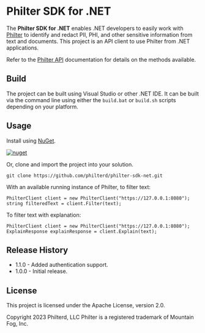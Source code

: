 # Philter SDK for .NET

The **Philter SDK for .NET** enables .NET developers to easily work with [Philter](https://www.philterd.ai/philter/) to identify and redact PII, PHI, and other sensitive information from text and documents. This project is an API client to use Philter from .NET applications.

Refer to the [Philter API](https://docs.philterd.ai/philter/api/) documentation for details on the methods available.

## Build

The project can be built using Visual Studio or other .NET IDE. It can be built via the command line using either the `build.bat` or `build.sh` scripts depending on your platform.

## Usage

Install using [NuGet](https://www.nuget.org/packages/philter-sdk-net/).

[![nuget](https://img.shields.io/nuget/v/philter-sdk-net.svg)](https://www.nuget.org/packages/philter-sdk-net/)

Or, clone and import the project into your solution.

```
git clone https://github.com/philterd/philter-sdk-net.git
```

With an available running instance of Philter, to filter text:

```
PhilterClient client = new PhilterClient("https://127.0.0.1:8080");
string filteredText = client.Filter(text);
```

To filter text with explanation:

```
PhilterClient client = new PhilterClient("https://127.0.0.1:8080");
ExplainResponse explainResponse = client.Explain(text);
```

## Release History

* 1.1.0 - Added authentication support.
* 1.0.0 - Initial release.

## License

This project is licensed under the Apache License, version 2.0.

Copyright 2023 Philterd, LLC
Philter is a registered trademark of Mountain Fog, Inc.
